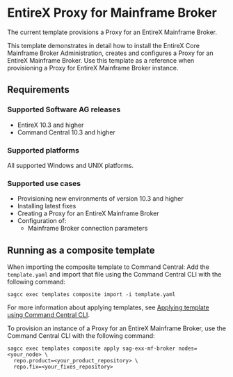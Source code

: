 <!-- Copyright 2018 Software AG, Darmstadt, Germany and/or its licensors

   SPDX-License-Identifier: Apache-2.0

    Licensed under the Apache License, Version 2.0 (the "License");
    you may not use this file except in compliance with the License.
    You may obtain a copy of the License at

        http://www.apache.org/licenses/LICENSE-2.0

    Unless required by applicable law or agreed to in writing, software
    distributed under the License is distributed on an "AS IS" BASIS,
     WITHOUT WARRANTIES OR CONDITIONS OF ANY KIND, either express or implied.
     See the License for the specific language governing permissions and

     limitations under the License.                                                  

-->

# EntireX Proxy for Mainframe Broker

The current template provisions a Proxy for an EntireX Mainframe Broker.

This template demonstrates in detail how to install the EntireX Core Mainframe Broker Administration, creates and configures a Proxy for an EntireX Mainframe Broker. Use this template as a reference when provisioning a Proxy for EntireX Mainframe Broker instance.

## Requirements

### Supported Software AG releases

* EntireX 10.3 and higher
* Command Central 10.3 and higher

### Supported platforms

All supported Windows and UNIX platforms.

### Supported use cases

* Provisioning new environments of version 10.3 and higher
* Installing latest fixes
* Creating a Proxy for an EntireX Mainframe Broker
* Configuration of:
  * Mainframe Broker connection parameters


## Running as a composite template

When importing the composite template to Command Central:
Add the `template.yaml` and import that file using the Command Central CLI with the following command:

```
sagcc exec templates composite import -i template.yaml
```

For more information about applying templates, see [Applying template using Command Central CLI](https://github.com/SoftwareAG/sagdevops-templates/wiki/Using-default-templates#applying-template-using-command-central-cli).

To provision an instance of a Proxy for an EntireX Mainframe Broker, use the Command Central CLI with the following command:

```
sagcc exec templates composite apply sag-exx-mf-broker nodes=<your_node> \
  repo.product=<your_product_repository> \
  repo.fix=<your_fixes_repository>
```
